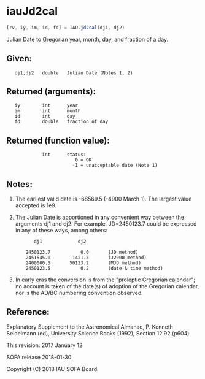 # iauJd2cal

```js
[rv, iy, im, id, fd] = IAU.jd2cal(dj1, dj2)
```

Julian Date to Gregorian year, month, day, and fraction of a day.

## Given:
```
   dj1,dj2   double   Julian Date (Notes 1, 2)
```

## Returned (arguments):
```
   iy        int      year
   im        int      month
   id        int      day
   fd        double   fraction of day
```

## Returned (function value):
```
             int      status:
                         0 = OK
                        -1 = unacceptable date (Note 1)
```

## Notes:

1) The earliest valid date is -68569.5 (-4900 March 1).  The
   largest value accepted is 1e9.

2) The Julian Date is apportioned in any convenient way between
   the arguments dj1 and dj2.  For example, JD=2450123.7 could
   be expressed in any of these ways, among others:

```
          dj1             dj2

       2450123.7           0.0       (JD method)
       2451545.0       -1421.3       (J2000 method)
       2400000.5       50123.2       (MJD method)
       2450123.5           0.2       (date & time method)
```

3) In early eras the conversion is from the "proleptic Gregorian
   calendar";  no account is taken of the date(s) of adoption of
   the Gregorian calendar, nor is the AD/BC numbering convention
   observed.

## Reference:

   Explanatory Supplement to the Astronomical Almanac,
   P. Kenneth Seidelmann (ed), University Science Books (1992),
   Section 12.92 (p604).

This revision:  2017 January 12

SOFA release 2018-01-30

Copyright (C) 2018 IAU SOFA Board.